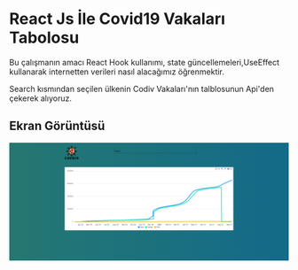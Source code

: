 
# React Js İle Covid19 Vakaları Tabolosu
Bu çalışmanın amacı React Hook kullanımı, state güncellemeleri,UseEffect kullanarak 
internetten verileri nasıl alacağımız öğrenmektir.

Search kısmından seçilen ülkenin Codiv Vakaları'nın talblosunun Api'den çekerek alıyoruz.



## Ekran Görüntüsü

![Uygulama Ekran Görüntüsü](./screenshot.png)
